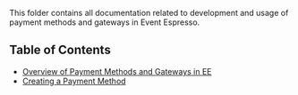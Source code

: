This folder contains all documentation related to development and usage of payment methods and gateways in Event Espresso.

## Table of Contents

- [Overview of Payment Methods and Gateways in EE](overview-payment-methods-and-gateways.md)
- [Creating a Payment Method](creating-a-payment-method.md)